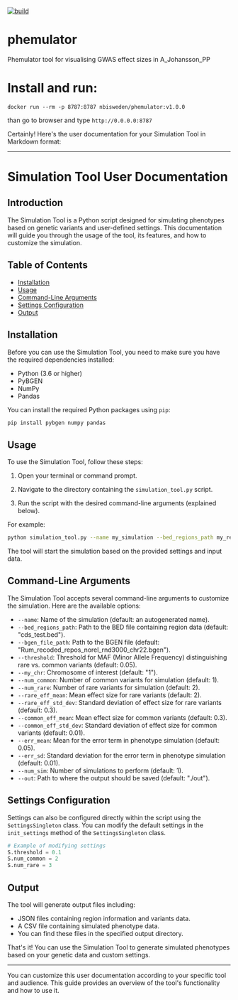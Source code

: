 [![build](https://github.com/NBISweden/phemulator/actions/workflows/main.yml/badge.svg)](https://github.com/NBISweden/phemulator/actions/workflows/main.yml)

# phemulator
Phemulator tool for visualising GWAS effect sizes in A_Johansson_PP

# Install and run:

```
docker run --rm -p 8787:8787 nbisweden/phemulator:v1.0.0
```

than go to browser and type `http://0.0.0.0:8787`

Certainly! Here's the user documentation for your Simulation Tool in Markdown format:

---

# Simulation Tool User Documentation

## Introduction

The Simulation Tool is a Python script designed for simulating phenotypes based on genetic variants and user-defined settings. This documentation will guide you through the usage of the tool, its features, and how to customize the simulation.

## Table of Contents

- [Installation](#installation)
- [Usage](#usage)
- [Command-Line Arguments](#command-line-arguments)
- [Settings Configuration](#settings-configuration)
- [Output](#output)

## Installation <a name="installation"></a>

Before you can use the Simulation Tool, you need to make sure you have the required dependencies installed:

- Python (3.6 or higher)
- PyBGEN
- NumPy
- Pandas

You can install the required Python packages using `pip`:

```bash
pip install pybgen numpy pandas
```

## Usage <a name="usage"></a>

To use the Simulation Tool, follow these steps:

1. Open your terminal or command prompt.

2. Navigate to the directory containing the `simulation_tool.py` script.

3. Run the script with the desired command-line arguments (explained below).

For example:

```bash
python simulation_tool.py --name my_simulation --bed_regions_path my_regions.bed --bgen_file_path my_data.bgen
```

The tool will start the simulation based on the provided settings and input data.

## Command-Line Arguments <a name="command-line-arguments"></a>

The Simulation Tool accepts several command-line arguments to customize the simulation. Here are the available options:

- `--name`: Name of the simulation (default: an autogenerated name).
- `--bed_regions_path`: Path to the BED file containing region data (default: "cds_test.bed").
- `--bgen_file_path`: Path to the BGEN file (default: "Rum_recoded_repos_norel_rnd3000_chr22.bgen").
- `--threshold`: Threshold for MAF (Minor Allele Frequency) distinguishing rare vs. common variants (default: 0.05).
- `--my_chr`: Chromosome of interest (default: "1").
- `--num_common`: Number of common variants for simulation (default: 1).
- `--num_rare`: Number of rare variants for simulation (default: 2).
- `--rare_eff_mean`: Mean effect size for rare variants (default: 2).
- `--rare_eff_std_dev`: Standard deviation of effect size for rare variants (default: 0.3).
- `--common_eff_mean`: Mean effect size for common variants (default: 0.3).
- `--common_eff_std_dev`: Standard deviation of effect size for common variants (default: 0.01).
- `--err_mean`: Mean for the error term in phenotype simulation (default: 0.05).
- `--err_sd`: Standard deviation for the error term in phenotype simulation (default: 0.01).
- `--num_sim`: Number of simulations to perform (default: 1).
- `--out`: Path to where the output should be saved (default: "./out").

## Settings Configuration <a name="settings-configuration"></a>

Settings can also be configured directly within the script using the `SettingsSingleton` class. You can modify the default settings in the `init_settings` method of the `SettingsSingleton` class.

```python
# Example of modifying settings
S.threshold = 0.1
S.num_common = 2
S.num_rare = 3
```

## Output <a name="output"></a>

The tool will generate output files including:

- JSON files containing region information and variants data.
- A CSV file containing simulated phenotype data.
- You can find these files in the specified output directory.

That's it! You can use the Simulation Tool to generate simulated phenotypes based on your genetic data and custom settings.

---

You can customize this user documentation according to your specific tool and audience. This guide provides an overview of the tool's functionality and how to use it.
